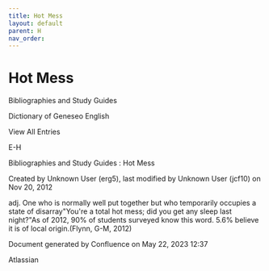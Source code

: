 ```yaml
---
title: Hot Mess
layout: default
parent: H
nav_order:
---
```


# Hot Mess

Bibliographies and Study Guides

Dictionary of Geneseo English

View All Entries

E-H

Bibliographies and Study Guides : Hot Mess

Created by  Unknown User (erg5), last modified by  Unknown User (jcf10) on Nov 20, 2012

adj. One who is normally well put together but who temporarily occupies a state of disarray&quot;You're a total hot mess; did you get any sleep last night?&quot;As of 2012, 90% of students surveyed know this word. 5.6% believe it is of local origin.(Flynn, G-M, 2012)

Document generated by Confluence on May 22, 2023 12:37

Atlassian
